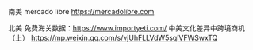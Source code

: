 南美
mercado libre https://mercadolibre.com


北美
免费海关数据：https://www.importyeti.com/
中美文化差异中跨境商机（上） https://mp.weixin.qq.com/s/vjUhFLLVdW5sqlVFWSwxTQ
